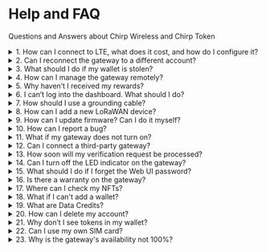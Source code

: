 # Help and FAQ

Questions and Answers about Chirp Wireless and Chirp Token

<details>

<summary>1. How can I connect to LTE, what does it cost, and how do I configure it?</summary>

To connect your gateway to LTE, you'll need to purchase a data plan (using Data Credits) and follow the LTE setup instructions. LTE is ideal for ensuring a stable connection in areas where Wi-Fi or Ethernet may not be available. For more details, refer to:

* [LTE Connectivity Guide](https://test-docs.chirptoken.io/blackbird/connectivity#cellular-connection).
* [Data Credits and Costs](https://test-docs.chirptoken.io/blackbird/simcard#data-credits).

</details>

<details>

<summary>2. Can I reconnect the gateway to a different account?</summary>

Yes, it’s possible to reconnect your gateway to a different account. To do this, you will need to reset the gateway to its default settings and then follow the setup steps to register it with the new account. Instructions can be found here:

* [Reset Guide](https://test-docs.chirptoken.io/blackbird/2-quick-start-guide/8-reset).

</details>

<details>

<summary>3. What should I do if my wallet is stolen?</summary>

If your wallet is stolen, immediately secure your funds by restoring access using your recovery phrase or private key. Never share this information with anyone. Follow the detailed security instructions provided here:

* [Wallet Security](https://community.trustwallet.com/t/backup-your-recovery-phrase-or-private-key/81996).

</details>

<details>

<summary>4. How can I manage the gateway remotely?</summary>

You can manage your gateway remotely through the dashboard or by connecting to it via Wi-Fi. Remote management allows you to monitor and update settings without needing physical access. More information can be found here:

* [Gateway Management](https://test-docs.chirptoken.io/blackbird/connectivity#wifi-connection).

</details>

<details>

<summary>5. Why haven’t I received my rewards?</summary>

If you haven’t received your rewards, check the following:

1. Ensure your wallet is correctly connected to the platform.
2. Confirm that your gateway is online and meets the reward criteria.
3. Check for any system delays or updates. Refer to the rewards troubleshooting guide here:

* [Rewards Guide](https://test-docs.chirptoken.io/chirp-network/rewards/claim_rewards).

</details>

<details>

<summary>6. I can’t log into the dashboard. What should I do?</summary>

If you're having trouble logging into the dashboard:

1. Ensure you're using the correct login credentials.
2. Reset your password if necessary.
3. Clear your browser cache or try accessing the dashboard from a different device. For further steps, refer to:

* [Login Help](https://test-docs.chirptoken.io/blackbird/2-quick-start-guide/5-registration#step-nine-log-into-your-chirps-dashboard-account).

</details>

<details>

<summary>7. How should I use a grounding cable?</summary>

Grounding your gateway is essential for safety and equipment longevity, especially in areas prone to electrical surges. Connect the grounding cable securely to the designated port and ensure it’s properly attached to a grounding point. Detailed instructions can be found here:

* [Grounding Instructions](https://test-docs.chirptoken.io/blackbird/2-quick-start-guide/4-installation#grounding-and-surge-protection).

</details>

<details>

<summary>8. How can I add a new LoRaWAN device?</summary>

Adding a new LoRaWAN device involves the following steps:

1. Access the gateway settings in your dashboard.
2. Register the device's unique identifier (EUI) and configure the settings.
3. Confirm the connection is established. Refer to the guide here:

* [Adding Devices](https://test-docs.chirptoken.io/blackbird/2-quick-start-guide/6-adding-device).

</details>

<details>

<summary>9. How can I update firmware? Can I do it myself?</summary>

Yes, you can update the gateway firmware yourself. Check for updates in the settings menu of the Web UI or dashboard, and follow the provided instructions. Ensure you do not disconnect the gateway during the update. For details, visit:

* [Firmware Update](https://test-docs.chirptoken.io/blackbird/2-quick-start-guide/8-reset#gateway-wisgate-ui).

</details>

<details>

<summary>10. How can I report a bug?</summary>

You can report bugs or issues by joining the Chirp community or reaching out to support. Provide as much detail as possible, including screenshots or error messages. Start here:

* [Support Page](https://discord.com/invite/zxAaVQgFvs).

</details>

<details>

<summary>11. What if my gateway does not turn on?</summary>

If your gateway does not power on:

1. Check the power connection and cables.
2. Try a hardware reset.
3. Ensure the power supply is functional. For more help, refer to:

* [Hardware Reset](https://test-docs.chirptoken.io/blackbird/2-quick-start-guide/8-reset#hardware-reset-button).

</details>

<details>

<summary>12. Can I connect a third-party gateway?</summary>

Yes, third-party gateways can be connected if they are compatible with Chirp’s requirements. Check compatibility before proceeding:

* [Gateway Connectivity](https://test-docs.chirptoken.io/blackbird/2-quick-start-guide/9-availability#id-6.-checking-compatibility-with-operators).

</details>

<details>

<summary>13. How soon will my verification request be processed?</summary>

Verification requests are usually processed within a few business days, depending on the volume of applications. Ensure all required documents are submitted correctly:

* [Verification Steps](https://test-docs.chirptoken.io/blackbird/2-quick-start-guide/7-verification).

</details>

<details>

<summary>14. Can I turn off the LED indicator on the gateway?</summary>

Yes, you can disable or adjust the LED settings via the Web UI or dashboard:

* [Gateway Settings](https://test-docs.chirptoken.io/blackbird/2-quick-start-guide/8-reset#gateway-wisgate-ui).

</details>

<details>

<summary>15. What should I do if I forget the Web UI password?</summary>

If you forget the Web UI password, you can reset it by accessing the gateway’s reset options. Follow these instructions:

* [Password Reset](https://test-docs.chirptoken.io/blackbird/2-quick-start-guide/8-reset#gateway-wisgate-ui).

</details>

<details>

<summary>16. Is there a warranty on the gateway?</summary>

Gateways come with a standard warranty, covering manufacturing defects. Refer to the warranty terms here:

* [Warranty Terms](https://test-docs.chirptoken.io/legal/terms-of-use#section-7-warranty-warranty-disclaimer).

</details>

<details>

<summary>17. Where can I check my NFTs?</summary>

You can view and manage your NFTs on the Chirp NFT dashboard:

* [NFT Dashboard](https://app.chirpwireless.io/redeem-nft/orders).

</details>

<details>

<summary>18. What if I can't add a wallet?</summary>

If you're having issues adding a wallet:

1. Ensure your wallet is compatible with Chirp (e.g., Sui Wallet).
2. Check your wallet connection and permissions. Follow this guide for more help:

* [Wallet Guide](https://test-docs.chirptoken.io/chirp-network/rewards/sui_wallet#sui-wallet-connection-to-chirp).

</details>

<details>

<summary>19. What are Data Credits?</summary>

Data Credits are a prepaid token used to pay for network usage, such as connecting to LTE. Learn more here:

* [Data Credits Info](https://test-docs.chirptoken.io/blackbird/4-data-credits).

</details>

<details>

<summary>20. How can I delete my account?</summary>

To delete your account, contact Chirp support or follow the termination process outlined here:

* [Account Termination](https://test-docs.chirptoken.io/legal/terms-of-use#section-10-termination).

</details>

<details>

<summary>21. Why don’t I see tokens in my wallet?</summary>

Check the following:

1. Ensure your wallet is properly connected.
2. Verify that you’ve claimed your rewards.
3. Confirm that the tokens are supported by your wallet. Follow these steps for troubleshooting:

* [Token Troubleshooting](https://test-docs.chirptoken.io/chirp-network/rewards/kage#steps-to-connect-your-wallet-and-withdraw-tokens).

</details>

<details>

<summary>22. Can I use my own SIM card?</summary>

Yes, you can use your own SIM card if it supports the required data plans and LTE bands:

* [SIM Card Guide](https://test-docs.chirptoken.io/blackbird/simcard#top-up-sim-balance).

</details>

<details>

<summary>23. Why is the gateway's availability not 100%?</summary>

Availability may be affected by factors such as:

* Internet connectivity issues.
* Power interruptions.
* Environmental conditions. Learn how to optimize availability here:
* [Availability Insights](https://test-docs.chirptoken.io/blackbird/2-quick-start-guide/9-availability#id-7.-accounting-for-external-factors).

</details>

